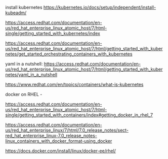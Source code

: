 install kubernetes
https://kubernetes.io/docs/setup/independent/install-kubeadm/

https://access.redhat.com/documentation/en-us/red_hat_enterprise_linux_atomic_host/7/html-single/getting_started_with_kubernetes/index


https://access.redhat.com/documentation/en-us/red_hat_enterprise_linux_atomic_host/7/html/getting_started_with_kubernetes/get_started_orchestrating_containers_with_kubernetes

yaml in a nutshell:
https://access.redhat.com/documentation/en-us/red_hat_enterprise_linux_atomic_host/7/html/getting_started_with_kubernetes/yaml_in_a_nutshell

https://www.redhat.com/en/topics/containers/what-is-kubernetes


docker on RHEL - 

https://access.redhat.com/documentation/en-us/red_hat_enterprise_linux_atomic_host/7/html-single/getting_started_with_containers/index#getting_docker_in_rhel_7


https://access.redhat.com/documentation/en-us/red_hat_enterprise_linux/7/html/7.0_release_notes/sect-red_hat_enterprise_linux-7.0_release_notes-linux_containers_with_docker_format-using_docker

https://docs.docker.com/install/linux/docker-ee/rhel/
